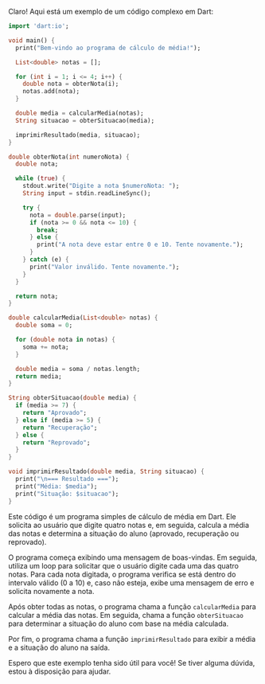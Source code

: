 Claro! Aqui está um exemplo de um código complexo em Dart:

```dart
import 'dart:io';

void main() {
  print("Bem-vindo ao programa de cálculo de média!");

  List<double> notas = [];

  for (int i = 1; i <= 4; i++) {
    double nota = obterNota(i);
    notas.add(nota);
  }

  double media = calcularMedia(notas);
  String situacao = obterSituacao(media);

  imprimirResultado(media, situacao);
}

double obterNota(int numeroNota) {
  double nota;

  while (true) {
    stdout.write("Digite a nota $numeroNota: ");
    String input = stdin.readLineSync();

    try {
      nota = double.parse(input);
      if (nota >= 0 && nota <= 10) {
        break;
      } else {
        print("A nota deve estar entre 0 e 10. Tente novamente.");
      }
    } catch (e) {
      print("Valor inválido. Tente novamente.");
    }
  }

  return nota;
}

double calcularMedia(List<double> notas) {
  double soma = 0;

  for (double nota in notas) {
    soma += nota;
  }

  double media = soma / notas.length;
  return media;
}

String obterSituacao(double media) {
  if (media >= 7) {
    return "Aprovado";
  } else if (media >= 5) {
    return "Recuperação";
  } else {
    return "Reprovado";
  }
}

void imprimirResultado(double media, String situacao) {
  print("\n=== Resultado ===");
  print("Média: $media");
  print("Situação: $situacao");
}
```

Este código é um programa simples de cálculo de média em Dart. Ele solicita ao usuário que digite quatro notas e, em seguida, calcula a média das notas e determina a situação do aluno (aprovado, recuperação ou reprovado).

O programa começa exibindo uma mensagem de boas-vindas. Em seguida, utiliza um loop para solicitar que o usuário digite cada uma das quatro notas. Para cada nota digitada, o programa verifica se está dentro do intervalo válido (0 a 10) e, caso não esteja, exibe uma mensagem de erro e solicita novamente a nota.

Após obter todas as notas, o programa chama a função `calcularMedia` para calcular a média das notas. Em seguida, chama a função `obterSituacao` para determinar a situação do aluno com base na média calculada.

Por fim, o programa chama a função `imprimirResultado` para exibir a média e a situação do aluno na saída.

Espero que este exemplo tenha sido útil para você! Se tiver alguma dúvida, estou à disposição para ajudar.